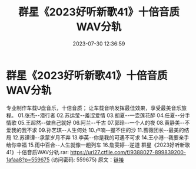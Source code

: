 ﻿---
title: 群星《2023好听新歌41》十倍音质WAV分轨
date: 2023-07-30 12:36:59
categories: WAV车载音乐、镜像
tags: 华语中文
---
# 群星《2023好听新歌41》十倍音质WAV分轨

专业制作车载U盘音乐，十倍音质；
让车载音响发挥最佳效果，享受最美音乐旅程。
01.张杰--潜行者
02.苏运莹--羞涩爱情
03.胡夏--一壶莲花醉
04.任夏--分手情歌
05.王超然--做自己就好
06.阿兰--千古
07.郭玲--一个人的夜
08.黄静美--不爱我的我不求
09.孙艺琪--人生何处
10.卢喃--握不住的沙
11.蔷薇团长--最美的结局
12.苏谭谭--承蒙岁月不弃
13.李英--你是我的可遇不可求
14.王小港--我要亲手给你幸福
15.雨中百合--人生就像一趟列车
16.詹雯婷--逆道
群星《2023好听新歌41》十倍音质WAV分轨.rar: https://url27.ctfile.com/f/9388027-899839200-1afaa8?p=559675
(访问密码: 559675)
原文：[链接](https://blog.sina.com.cn/s/blog_1647c7e76010312w6.html)